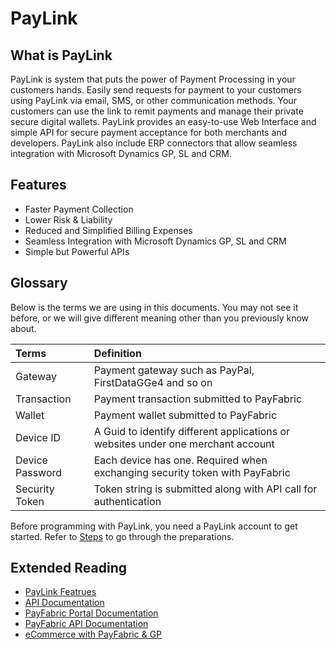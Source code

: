 PayLink
=======

What is PayLink
---------------

PayLink is system that puts the power of Payment Processing in your customers hands.  Easily send requests for payment to your customers using PayLink via email, SMS, or other communication methods.  Your customers can use the link to remit payments and manage their private secure digital wallets.  PayLink provides an easy-to-use Web Interface and simple API for secure payment acceptance for both merchants and developers.  PayLink also include ERP connectors that allow seamless integration with Microsoft Dynamics GP, SL and CRM.

Features
--------

* Faster Payment Collection
* Lower Risk & Liability
* Reduced and Simplified Billing Expenses
* Seamless Integration with Microsoft Dynamics GP, SL and CRM
* Simple but Powerful APIs


Glossary
--------

Below is the terms we are using in this documents. You may not see it before, or we will give different meaning other than you previously know about.

| Terms        | Definition| 
| :-------------|:-------------| 
| Gateway | Payment gateway such as PayPal, FirstDataGGe4 and so on | 
| Transaction | Payment transaction submitted to PayFabric | 
| Wallet | Payment wallet submitted to PayFabric |
| Device ID | A Guid to identify different applications or websites under one merchant account |  
| Device Password | Each device has one. Required when exchanging security token with PayFabric |  
| Security Token | Token string is submitted along with API call for authentication |


Before programming with PayLink, you need a PayLink account to get started. Refer to [Steps](/Sections/Configure%20Portal.md) to go through the preparations. 

Extended Reading
----------------

* [PayLink Featrues](Sections/Features.md)
* [API Documentation](../../../APIs/tree/master)
* [PayFabric Portal Documentation](https://github.com/PayFabric/Portal)
* [PayFabric API Documentation](https://github.com/PayFabric/APIs)
* [eCommerce with PayFabric & GP](../PayFabric/Sections/eCommerce%20with%20PayFabric%20%26%20GP.pdf)
